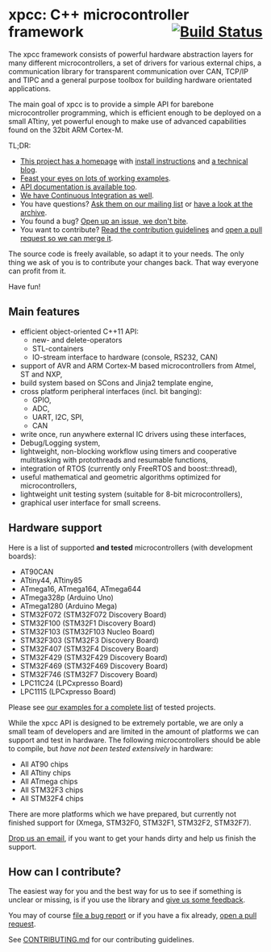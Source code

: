 
# xpcc: C++ microcontroller framework <span style="float:right;">[![Build Status](https://travis-ci.org/roboterclubaachen/xpcc.svg?branch=develop)](https://travis-ci.org/roboterclubaachen/xpcc)</span>

The xpcc framework consists of powerful hardware abstraction layers for many
different microcontrollers, a set of drivers for various external chips,
a communication library for transparent communication over CAN, TCP/IP and TIPC
and a general purpose toolbox for building hardware orientated applications.

The main goal of xpcc is to provide a simple API for barebone microcontroller programming,
which is efficient enough to be deployed on a small ATtiny, yet powerful enough to make
use of advanced capabilities found on the 32bit ARM Cortex-M.

TL;DR:

- [This project has a homepage](http://xpcc.io) with [install instructions](http://xpcc.io/install.html) and [a technical blog](http://blog.xpcc.io).
- [Feast your eyes on lots of working examples](examples).
- [API documentation is available too](http://xpcc.io/api/modules.html).
- [We have Continuous Integration as well](https://travis-ci.org/roboterclubaachen/xpcc).
- You have questions? [Ask them on our mailing list](http://mailman.rwth-aachen.de/mailman/listinfo/xpcc-dev)
or [have a look at the archive](http://blog.gmane.org/gmane.comp.hardware.arm.cortex.xpcc.devel).
- You found a bug? [Open up an issue, we don't bite](https://github.com/roboterclubaachen/xpcc/issues).
- You want to contribute? [Read the contribution guidelines](CONTRIBUTING.md) and [open a pull request so we can merge it](https://github.com/roboterclubaachen/xpcc/pulls).

The source code is freely available, so adapt it to your needs.
The only thing we ask of you is to contribute your changes back.
That way everyone can profit from it.

Have fun!

## Main features

- efficient object-oriented C++11 API:
    - new- and delete-operators
    - STL-containers
    - IO-stream interface to hardware (console, RS232, CAN)
- support of AVR and ARM Cortex-M based microcontrollers from Atmel, ST and NXP,
- build system based on SCons and Jinja2 template engine,
- cross platform peripheral interfaces (incl. bit banging):
    - GPIO,
    - ADC,
    - UART, I2C, SPI,
    - CAN
- write once, run anywhere external IC drivers using these interfaces,
- Debug/Logging system,
- lightweight, non-blocking workflow using timers and cooperative multitasking  with protothreads and resumable functions,
- integration of RTOS (currently only FreeRTOS and boost::thread),
- useful mathematical and geometric algorithms optimized for microcontrollers,
- lightweight unit testing system (suitable for 8-bit microcontrollers),
- graphical user interface for small screens.


## Hardware support

Here is a list of supported **and tested** microcontrollers (with development boards):

- AT90CAN
- ATtiny44, ATtiny85
- ATmega16, ATmega164, ATmega644
- ATmega328p (Arduino Uno)
- ATmega1280 (Arduino Mega)
- STM32F072 (STM32F072 Discovery Board)
- STM32F100 (STM32F1 Discovery Board)
- STM32F103 (STM32F103 Nucleo Board)
- STM32F303 (STM32F3 Discovery Board)
- STM32F407 (STM32F4 Discovery Board)
- STM32F429 (STM32F429 Discovery Board)
- STM32F469 (STM32F469 Discovery Board)
- STM32F746 (STM32F7 Discovery Board)
- LPC11C24 (LPCxpresso Board)
- LPC1115 (LPCxpresso Board)

Please see [our examples for a complete list](examples) of tested projects.

While the xpcc API is designed to be extremely portable, we are only a small team of developers and are limited in the amount of platforms we can support and test in hardware.
The following microcontrollers should be able to compile, but *have not been tested extensively* in hardware:

- All AT90 chips
- All ATtiny chips
- All ATmega chips
- All STM32F3 chips
- All STM32F4 chips

There are more platforms which we have prepared, but currently not finished support for (Xmega, STM32F0, STM32F1, STM32F2, STM32F7).

[Drop us an email](http://mailman.rwth-aachen.de/mailman/listinfo/xpcc-dev), if you want to get your hands dirty and help us finish the support.

## How can I contribute?

The easiest way for you and the best way for us to see if something is unclear or missing, is if you use the library and [give us some feedback](http://mailman.rwth-aachen.de/mailman/listinfo/xpcc-dev).

You may of course [file a bug report](https://github.com/roboterclubaachen/xpcc/issues) or if you have a fix already, [open a pull request](https://github.com/roboterclubaachen/xpcc/pulls).

See [CONTRIBUTING.md](CONTRIBUTING.md) for our contributing guidelines.




[virtualbox]: https://www.virtualbox.org/wiki/Downloads
[vagrant]: http://www.vagrantup.com/downloads.html
[rca-vm]: https://github.com/roboterclubaachen/rca-vm
